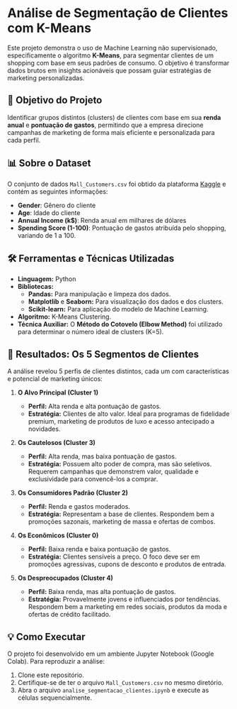 # Análise de Segmentação de Clientes com K-Means

Este projeto demonstra o uso de Machine Learning não supervisionado, especificamente o algoritmo **K-Means**, para segmentar clientes de um shopping com base em seus padrões de consumo. O objetivo é transformar dados brutos em insights acionáveis que possam guiar estratégias de marketing personalizadas.

## 🎯 Objetivo do Projeto

Identificar grupos distintos (clusters) de clientes com base em sua **renda anual** e **pontuação de gastos**, permitindo que a empresa direcione campanhas de marketing de forma mais eficiente e personalizada para cada perfil.

## 📊 Sobre o Dataset

O conjunto de dados `Mall_Customers.csv` foi obtido da plataforma [Kaggle](https://www.kaggle.com/datasets/vjchoudhary7/customer-segmentation-tutorial-in-python) e contém as seguintes informações:

*   **Gender**: Gênero do cliente
*   **Age**: Idade do cliente
*   **Annual Income (k$)**: Renda anual em milhares de dólares
*   **Spending Score (1-100)**: Pontuação de gastos atribuída pelo shopping, variando de 1 a 100.

## 🛠️ Ferramentas e Técnicas Utilizadas

*   **Linguagem:** Python
*   **Bibliotecas:**
    *   **Pandas:** Para manipulação e limpeza dos dados.
    *   **Matplotlib** e **Seaborn:** Para visualização dos dados e dos clusters.
    *   **Scikit-learn:** Para aplicação do modelo de Machine Learning.
*   **Algoritmo:** K-Means Clustering.
*   **Técnica Auxiliar:** O **Método do Cotovelo (Elbow Method)** foi utilizado para determinar o número ideal de clusters (K=5).

## 🚀 Resultados: Os 5 Segmentos de Clientes

A análise revelou 5 perfis de clientes distintos, cada um com características e potencial de marketing únicos:

1.  **O Alvo Principal (Cluster 1)**
    *   **Perfil:** Alta renda e alta pontuação de gastos.
    *   **Estratégia:** Clientes de alto valor. Ideal para programas de fidelidade premium, marketing de produtos de luxo e acesso antecipado a novidades.

2.  **Os Cautelosos (Cluster 3)**
    *   **Perfil:** Alta renda, mas baixa pontuação de gastos.
    *   **Estratégia:** Possuem alto poder de compra, mas são seletivos. Requerem campanhas que demonstrem valor, qualidade e exclusividade para convencê-los a comprar.

3.  **Os Consumidores Padrão (Cluster 2)**
    *   **Perfil:** Renda e gastos moderados.
    *   **Estratégia:** Representam a base de clientes. Respondem bem a promoções sazonais, marketing de massa e ofertas de combos.

4.  **Os Econômicos (Cluster 0)**
    *   **Perfil:** Baixa renda e baixa pontuação de gastos.
    *   **Estratégia:** Clientes sensíveis a preço. O foco deve ser em promoções agressivas, cupons de desconto e produtos de entrada.

5.  **Os Despreocupados (Cluster 4)**
    *   **Perfil:** Baixa renda, mas alta pontuação de gastos.
    *   **Estratégia:** Provavelmente jovens e influenciados por tendências. Respondem bem a marketing em redes sociais, produtos da moda e ofertas de crédito facilitado.

## 💡 Como Executar

O projeto foi desenvolvido em um ambiente Jupyter Notebook (Google Colab). Para reproduzir a análise:
1.  Clone este repositório.
2.  Certifique-se de ter o arquivo `Mall_Customers.csv` no mesmo diretório.
3.  Abra o arquivo `analise_segmentacao_clientes.ipynb` e execute as células sequencialmente.
